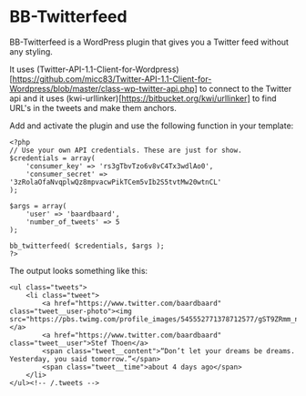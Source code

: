 # BB-Twitterfeed

BB-Twitterfeed is a WordPress plugin that gives you a Twitter feed without any styling.

It uses (Twitter-API-1.1-Client-for-Wordpress)[https://github.com/micc83/Twitter-API-1.1-Client-for-Wordpress/blob/master/class-wp-twitter-api.php] to connect to the Twitter api and it uses (kwi-urllinker)[https://bitbucket.org/kwi/urllinker] to find URL's in the tweets and make them anchors.

Add and activate the plugin and use the following function in your template:

```
<?php 
// Use your own API credentials. These are just for show.
$credentials = array(
	'consumer_key' => 'rs3gTbvTzo6v8vC4Tx3wdlAo0',
	'consumer_secret' => '3zRolaOfaNvqplwQz8mpvacwPikTCem5vIb2S5tvtMw20wtnCL'
);

$args = array(
	'user' => 'baardbaard',
	'number_of_tweets' => 5
);

bb_twitterfeed( $credentials, $args ); 
?>
```

The output looks something like this:

```
<ul class="tweets">
	<li class="tweet">
		<a href="https://www.twitter.com/baardbaard" class="tweet__user-photo"><img src="https://pbs.twimg.com/profile_images/545552771378712577/gST9ZRmm_normal.jpeg"></a>
		<a href="https://www.twitter.com/baardbaard" class="tweet__user">Stef Thoen</a>
		<span class="tweet__content">“Don’t let your dreams be dreams. Yesterday, you said tomorrow.”</span>
		<span class="tweet__time">about 4 days ago</span>
	</li>
</ul><!-- /.tweets -->
```


